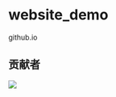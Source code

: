 # website_demo
github.io 
## 贡献者

<a href="https://github.com/eryajf/learn-github/graphs/contributors">
  <img src="https://contrib.rocks/image?repo=eryajf/learn-github" />
</a>
